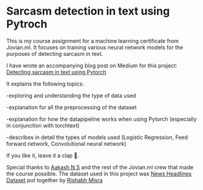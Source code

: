 # Sarcasm detection in text using Pytroch
This is my course assignment for a machine learning certificate from Jovian.ml. It focuses on training various neural network models for the purposes of detecting sarcasm in text.

I have wrote an accompanying  blog post on Medium for this project:
[Detecting sarcasm in text using Pytorch](https://medium.com/@robisipos/detecting-sarcasm-in-text-using-pytorch-2e1b3c382dfa)

It explains the following topics:

  -exploring and understanding the type of data used
  
  -explanation for all the preprocessing of the dataset
  
  -explanation for how the datapipeline works when using Pytorch (especially in conjunction with torchtext)
  
  -describes in detail the types of models used (Logistic Regression, Feed forward network, Convolutional neural network)
  
  
 If you like it, leave it a clap 👏.
 
 
Special thanks to [Aakash N S](https://medium.com/@aakashns) and the rest of the Jovian.ml crew that made the course possible.
The dataset used in this project was [News Headlines Dataset](https://www.kaggle.com/rmisra/news-headlines-dataset-for-sarcasm-detection) put together by [Rishabh Misra](https://rishabhmisra.github.io/publications/)
